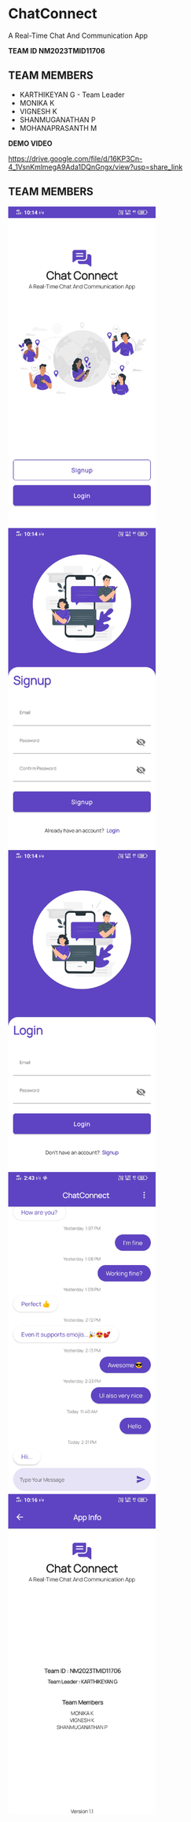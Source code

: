 # ChatConnect
A Real-Time Chat And Communication App


**TEAM ID NM2023TMID11706**

## TEAM MEMBERS
- KARTHIKEYAN G - Team Leader
- MONIKA K
- VIGNESH K
- SHANMUGANATHAN P
- MOHANAPRASANTH M



**DEMO VIDEO**

https://drive.google.com/file/d/16KP3Cn-4_1VsnKmlmegA9Ada1DQnGngx/view?usp=share_link



## TEAM MEMBERS

<img alt="Authentication option screen" width="300px" src="https://github.com/karthikeyan9952/chatconnect/blob/master/screenshots/OnboardingScreen.jpg" />
<img alt="Signup screen" width="300px" src="https://github.com/karthikeyan9952/chatconnect/blob/master/screenshots/SignupScreen.jpg" />
<img alt="Login screen" width="300px" src="https://github.com/karthikeyan9952/chatconnect/blob/master/screenshots/LoginScreen.jpg" />
<img alt="Chat screen" width="300px" src="https://github.com/karthikeyan9952/chatconnect/blob/master/screenshots/ChatScreen.jpg" />
<img alt="AppInfo screen" width="300px" src="https://github.com/karthikeyan9952/chatconnect/blob/master/screenshots/AppInfoScreen.jpg" />
